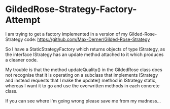# GildedRose-Strategy-Factory-Attempt
I am trying to get a factory implemented in a version of my Gilded-Rose-Strategy code: https://github.com/Max-Derner/Gilded-Rose-Strategy


So I have a StaticStrategyFactory which returns objects of type IStrategy, as the interface IStrategy has an update method attached to it which produces a cleaner code.

My trouble is that the method updateQuality() in the GildedRose class does not recognise that it is operating on a subclass that implements IStrategy and instead requests that I make the update() method in IStrategy static, whereas I want it to go and use the overwritten methods in each concrete class.

If you can see where I'm going wrong please save me from my madness...
